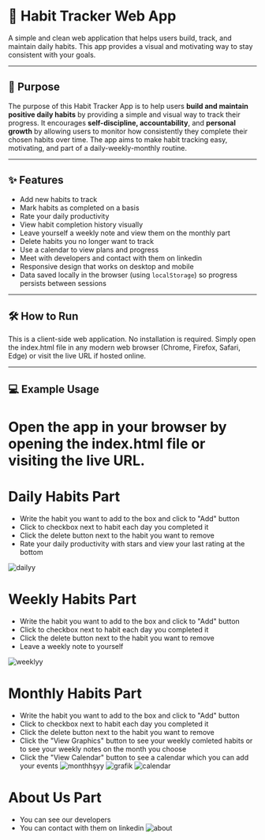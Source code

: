 # 🧠 Habit Tracker Web App

A simple and clean web application that helps users build, track, and maintain daily habits. This app provides a visual and motivating way to stay consistent with your goals.

---

## 🎯 Purpose

The purpose of this Habit Tracker App is to help users **build and maintain positive daily habits** by providing a simple and visual way to track their progress. It encourages **self-discipline, accountability**, and **personal growth** by allowing users to monitor how consistently they complete their chosen habits over time. The app aims to make habit tracking easy, motivating, and part of a daily-weekly-monthly routine.

---

## ✨ Features

- Add new habits to track
- Mark habits as completed on a basis
- Rate your daily productivity
- View habit completion history visually
- Leave yourself a weekly note and view them on the monthly part
- Delete habits you no longer want to track
- Use a calendar to view plans and progress
- Meet with developers and contact with them on linkedin
- Responsive design that works on desktop and mobile
- Data saved locally in the browser (using `localStorage`) so progress persists between sessions

---

## 🛠️ How to Run

This is a client-side web application. No installation is required. Simply open the index.html file in any modern web browser (Chrome, Firefox, Safari, Edge) or visit the live URL if hosted online.

---

## 💻 Example Usage

# Open the app in your browser by opening the index.html file or visiting the live URL.

# Daily Habits Part
- Write the habit you want to add to the box and click to "Add" button
- Click to checkbox next to habit each day you completed it
- Click the delete button next to the habit you want to remove
- Rate your daily productivity with stars and view your last rating at the bottom

![dailyy](https://github.com/user-attachments/assets/d0208f76-5773-4458-b06e-cabc18672e32)


# Weekly Habits Part
- Write the habit you want to add to the box and click to "Add" button
- Click to checkbox next to habit each day you completed it
- Click the delete button next to the habit you want to remove
- Leave a weekly note to yourself

![weeklyy](https://github.com/user-attachments/assets/8323eabc-5601-4eca-a2d6-d587e6bbbf70)


# Monthly Habits Part
- Write the habit you want to add to the box and click to "Add" button
- Click to checkbox next to habit each day you completed it
- Click the delete button next to the habit you want to remove
- Click the "View Graphics" button to see your weekly comleted habits or to see your weekly notes on the month you choose
- Click the "View Calendar" button to see a calendar which you can add your events
  ![monthhşyy](https://github.com/user-attachments/assets/6a0989db-fc11-41d2-90b4-fff09c91327a)
  ![grafik](https://github.com/user-attachments/assets/9ccee4ff-a8a5-4958-84e0-aa3c0e02d9fa)
  ![calendar](https://github.com/user-attachments/assets/68ebebee-d03b-4a6f-85a6-2c1a5fff174a)


# About Us Part
- You can see our developers 
- You can contact with them on linkedin
  ![about](https://github.com/user-attachments/assets/eb8a84a5-e8f6-4dd4-bb37-2addc29d2a95)

